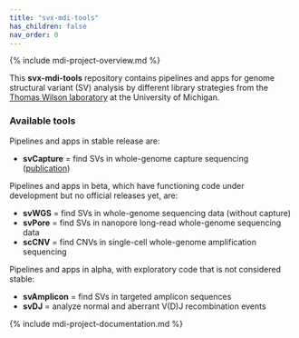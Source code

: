 ```yaml
---
title: "svx-mdi-tools"
has_children: false
nav_order: 0
---
```


{% include mdi-project-overview.md %} 

This **svx-mdi-tools** repository contains pipelines and apps
for genome structural variant (SV) analysis by different library strategies
from the 
[Thomas Wilson laboratory](https://wilsonte-umich.github.io)
at the University of Michigan.

### Available tools

Pipelines and apps in stable release are:
- **svCapture** = find SVs in whole-genome capture sequencing ([publication](https://academic.oup.com/nargab/article/5/2/lqad042/7157526))

Pipelines and apps in beta, which have functioning code under development
but no official releases yet, are:
- **svWGS** = find SVs in whole-genome sequencing data (without capture)
- **svPore** = find SVs in nanopore long-read whole-genome sequencing data 
- **scCNV** = find CNVs in single-cell whole-genome amplification sequencing

Pipelines and apps in alpha, with exploratory code that is not considered stable:
- **svAmplicon** = find SVs in targeted amplicon sequences
- **svDJ** = analyze normal and aberrant V(D)J recombination events

{% include mdi-project-documentation.md %}
